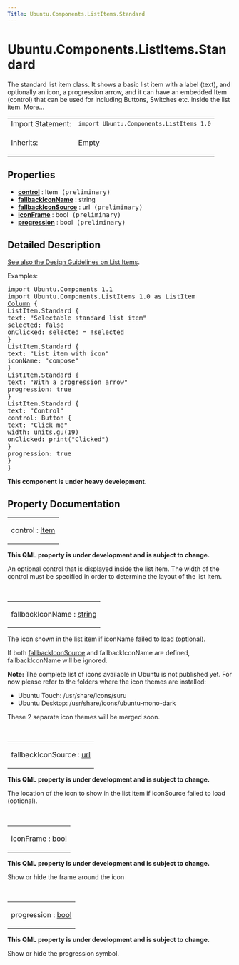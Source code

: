 ```yaml
---
Title: Ubuntu.Components.ListItems.Standard
---
```


# Ubuntu.Components.ListItems.Standard

<span class="subtitle"></span>
<!-- $$$Standard-brief -->
<p>The standard list item class. It shows a basic list item with a label (text), and optionally an icon, a progression arrow, and it can have an embedded Item (control) that can be used for including Buttons, Switches etc. inside the list item. More...</p>
<!-- @@@Standard -->
<table class="alignedsummary">
<tr><td class="memItemLeft rightAlign topAlign"> Import Statement:</td><td class="memItemRight bottomAlign"> </b><tt>import Ubuntu.Components.ListItems 1.0</tt></td></tr><tr><td class="memItemLeft rightAlign topAlign"> Inherits:</td><td class="memItemRight bottomAlign"> <p><a href="Ubuntu.Components.ListItems.Empty.md">Empty</a></p>
</td></tr></table><ul>
</ul>
<h2>Properties</h2>
<ul>
<li class="fn"><b><b><a href="#control-prop">control</a></b></b> : Item<tt> (preliminary)</tt></li>
<li class="fn"><b><b><a href="#fallbackIconName-prop">fallbackIconName</a></b></b> : string</li>
<li class="fn"><b><b><a href="#fallbackIconSource-prop">fallbackIconSource</a></b></b> : url<tt> (preliminary)</tt></li>
<li class="fn"><b><b><a href="#iconFrame-prop">iconFrame</a></b></b> : bool<tt> (preliminary)</tt></li>
<li class="fn"><b><b><a href="#progression-prop">progression</a></b></b> : bool<tt> (preliminary)</tt></li>
</ul>
<!-- $$$Standard-description -->
<h2>Detailed Description</h2>
<p><a href="http://design.ubuntu.com/apps/building-blocks/list-items">See also the Design Guidelines on List Items</a>.</p>
<p>Examples:</p>
<pre class="qml">import Ubuntu.Components 1.1
import Ubuntu.Components.ListItems 1.0 as ListItem
<span class="type"><a href="QtQuick.Column.md">Column</a></span> {
<span class="type">ListItem</span>.Standard {
<span class="name">text</span>: <span class="string">&quot;Selectable standard list item&quot;</span>
<span class="name">selected</span>: <span class="number">false</span>
<span class="name">onClicked</span>: <span class="name">selected</span> <span class="operator">=</span> !<span class="name">selected</span>
}
<span class="type">ListItem</span>.Standard {
<span class="name">text</span>: <span class="string">&quot;List item with icon&quot;</span>
<span class="name">iconName</span>: <span class="string">&quot;compose&quot;</span>
}
<span class="type">ListItem</span>.Standard {
<span class="name">text</span>: <span class="string">&quot;With a progression arrow&quot;</span>
<span class="name">progression</span>: <span class="number">true</span>
}
<span class="type">ListItem</span>.Standard {
<span class="name">text</span>: <span class="string">&quot;Control&quot;</span>
<span class="name">control</span>: <span class="name">Button</span> {
<span class="name">text</span>: <span class="string">&quot;Click me&quot;</span>
<span class="name">width</span>: <span class="name">units</span>.<span class="name">gu</span>(<span class="number">19</span>)
<span class="name">onClicked</span>: <span class="name">print</span>(<span class="string">&quot;Clicked&quot;</span>)
}
<span class="name">progression</span>: <span class="number">true</span>
}
}</pre>
<p><b>This component is under heavy development.</b></p>
<!-- @@@Standard -->
<h2>Property Documentation</h2>
<!-- $$$control -->
<table class="qmlname"><tr valign="top"><td class="tblQmlPropNode"><p><span class="name">control</span> : <span class="type"><a href="QtQuick.Item.md">Item</a></span></p></td></tr></table><p><b>This QML property is under development and is subject to change.</b></p>
<p>An optional control that is displayed inside the list item. The width of the control must be specified in order to determine the layout of the list item.</p>
<!-- @@@control -->
<br/>
<!-- $$$fallbackIconName -->
<table class="qmlname"><tr valign="top"><td class="tblQmlPropNode"><p><span class="name">fallbackIconName</span> : <span class="type"><a href="http://qt-project.org/doc/qt-5.3/qml-string.html">string</a></span></p></td></tr></table><p>The icon shown in the list item if iconName failed to load (optional).</p>
<p>If both <a href="#fallbackIconSource-prop">fallbackIconSource</a> and fallbackIconName are defined, fallbackIconName will be ignored.</p>
<p><b>Note: </b>The complete list of icons available in Ubuntu is not published yet. For now please refer to the folders where the icon themes are installed:</p><ul>
<li>Ubuntu Touch: /usr/share/icons/suru</li>
<li>Ubuntu Desktop: /usr/share/icons/ubuntu-mono-dark</li>
</ul>
<p>These 2 separate icon themes will be merged soon.</p>
<!-- @@@fallbackIconName -->
<br/>
<!-- $$$fallbackIconSource -->
<table class="qmlname"><tr valign="top"><td class="tblQmlPropNode"><p><span class="name">fallbackIconSource</span> : <span class="type"><a href="http://qt-project.org/doc/qt-5.3/qml-url.html">url</a></span></p></td></tr></table><p><b>This QML property is under development and is subject to change.</b></p>
<p>The location of the icon to show in the list item if iconSource failed to load (optional).</p>
<!-- @@@fallbackIconSource -->
<br/>
<!-- $$$iconFrame -->
<table class="qmlname"><tr valign="top"><td class="tblQmlPropNode"><p><span class="name">iconFrame</span> : <span class="type"><a href="http://qt-project.org/doc/qt-5.3/qml-bool.html">bool</a></span></p></td></tr></table><p><b>This QML property is under development and is subject to change.</b></p>
<p>Show or hide the frame around the icon</p>
<!-- @@@iconFrame -->
<br/>
<!-- $$$progression -->
<table class="qmlname"><tr valign="top"><td class="tblQmlPropNode"><p><span class="name">progression</span> : <span class="type"><a href="http://qt-project.org/doc/qt-5.3/qml-bool.html">bool</a></span></p></td></tr></table><p><b>This QML property is under development and is subject to change.</b></p>
<p>Show or hide the progression symbol.</p>
<!-- @@@progression -->
<br/>
